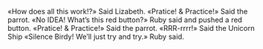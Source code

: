 «How does all this work!?» Said Lizabeth.
«Pratice! & Practice!» Said the parrot.
«No IDEA! What’s this red button?» Ruby said and pushed a red button.
«Pratice! & Practice!» Said the parrot.
«RRR-rrrr!» Said the Unicorn Ship
«Silence Birdy! We’ll just try and try.» Ruby said.